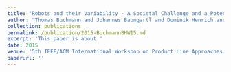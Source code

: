 ```yaml
---
title: "Robots and their Variability - A Societal Challenge and a Potential Solution"
author: "Thomas Buchmann and Johannes Baumgartl and Dominik Henrich and Bernhard Westfechtel"
collection: publications
permalink: /publication/2015-BuchmannBHW15.md
excerpt: 'This paper is about '
date: 2015
venue: '5th IEEE/ACM International Workshop on Product Line Approaches in Software Engineering, PLEASE 2015, Florence, Italy, May 19, 2015'
paperurl: ''
---
```

